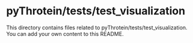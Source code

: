 # pyThrotein/tests/test_visualization
This directory contains files related to pyThrotein/tests/test_visualization.
You can add your own content to this README.

